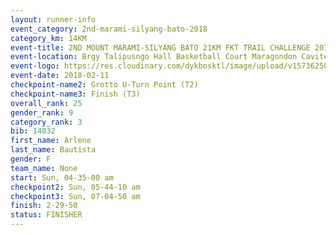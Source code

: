 ```yaml
---
layout: runner-info 
event_category: 2nd-marami-silyang-bato-2018 
category_km: 14KM 
event-title: 2ND MOUNT MARAMI-SILYANG BATO 21KM FKT TRAIL CHALLENGE 2018 
event-location: Brgy Talipusngo Hall Basketball Court Maragondon Cavite Philippines 
event-logo: https://res.cloudinary.com/dykbosktl/image/upload/v1573625864/Logo/mt-marami-trail-run-2018-fb_kb1zwp.jpg 
event-date: 2018-02-11 
checkpoint-name2: Grotto U-Turn Point (T2) 
checkpoint-name3: Finish (T3) 
overall_rank: 25
gender_rank: 9
category_rank: 3
bib: 14032
first_name: Arlene
last_name: Bautista
gender: F
team_name: None
start: Sun, 04-35-00 am
checkpoint2: Sun, 05-44-10 am
checkpoint3: Sun, 07-04-50 am
finish: 2-29-50
status: FINISHER
---
```


